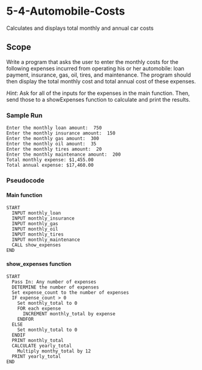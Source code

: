 # 5-4-Automobile-Costs
 Calculates and displays total monthly  and annual car costs

## Scope
 Write a program that asks the user to enter the monthly costs for the following expenses incurred from operating his or her automobile: loan payment, insurance, gas, oil, tires, and maintenance. The program should then display the total monthly cost and total annual cost of these expenses.

 *Hint*: Ask for all of the inputs for the expenses in the main function. Then, send those to a showExpenses function to calculate and print the results.

### Sample Run
    Enter the monthly loan amount:  750
    Enter the monthly insurance amount:  150
    Enter the monthly gas amount:  300
    Enter the monthly oil amount:  35
    Enter the monthly tires amount:  20
    Enter the monthly maintenance amount:  200
    Total monthly expense: $1,455.00
    Total annual expense: $17,460.00
### Pseudocode
#### Main function
    START
      INPUT monthly_loan
      INPUT monthly_insurance
      INPUT monthly_gas
      INPUT monthly_oil
      INPUT monthly_tires
      INPUT monthly_maintenance
      CALL show_expenses
    END

#### show_expenses function
    START
      Pass In: Any number of expenses
      DETERMINE the number of expenses
      Set expense_count to the number of expenses
      IF expense_count > 0
        Set monthly_total to 0
        FOR each expense
          INCREMENT monthly_total by expense
        ENDFOR
      ELSE
        Set monthly_total to 0
      ENDIF
      PRINT monthly_total
      CALCULATE yearly_total
        Multiply monthy_total by 12
      PRINT yearly_total
    END

